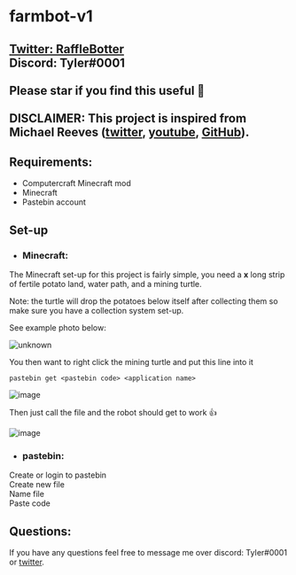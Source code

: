 # farmbot-v1
## [Twitter: RaffleBotter](https://twitter.com/RaffleBotter) <br> Discord: TyIer#0001 <br> <br> Please star if you find this useful 🤠 <br> <br> DISCLAIMER: This project is inspired from Michael Reeves ([twitter](https://twitter.com/michaelreeves), [youtube](https://www.youtube.com/channel/UCtHaxi4GTYDpJgMSGy7AeSw), [GitHub](https://github.com/michaelreeves08)).
## Requirements:
- Computercraft Minecraft mod
- Minecraft
- Pastebin account
## Set-up
- ### Minecraft:
The Minecraft set-up for this project is fairly simple, you need a **x** long strip of fertile potato land, water path, and a mining turtle.

Note: the turtle will drop the potatoes below itself after collecting them so make sure you have a collection system set-up.
      
See example photo below:

![unknown](https://user-images.githubusercontent.com/53065396/120961193-50ea8500-c72b-11eb-9124-7577913cd8d6.png)

You then want to right click the mining turtle and put this line into it

    pastebin get <pastebin code> <application name>
    
![image](https://user-images.githubusercontent.com/53065396/120962388-a3c53c00-c72d-11eb-8c4c-4baa5a7da11b.png)

Then just call the file and the robot should get to work 👍

![image](https://user-images.githubusercontent.com/53065396/120962538-eab33180-c72d-11eb-9c5b-0938bf10c952.png)

- ### pastebin:
Create or login to pastebin <br>
Create new file <br>
Name file <br>
Paste code <br>

## Questions:
If you have any questions feel free to message me over discord: TyIer#0001 or [twitter](https://www.Twitter.com/RaffleBotter).

